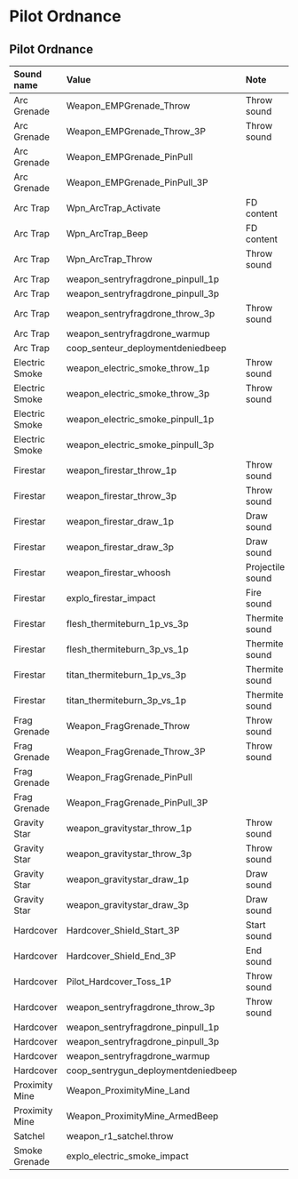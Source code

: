 # Pilot Ordnance

## Pilot Ordnance

| Sound name | Value | Note |
| :--- | :--- | :--- |
| Arc Grenade | Weapon\_EMPGrenade\_Throw | Throw sound |
| Arc Grenade | Weapon\_EMPGrenade\_Throw\_3P | Throw sound |
| Arc Grenade | Weapon\_EMPGrenade\_PinPull |  |
| Arc Grenade | Weapon\_EMPGrenade\_PinPull\_3P |  |
| Arc Trap | Wpn\_ArcTrap\_Activate | FD content |
| Arc Trap | Wpn\_ArcTrap\_Beep | FD content |
| Arc Trap | Wpn\_ArcTrap\_Throw | Throw sound |
| Arc Trap | weapon\_sentryfragdrone\_pinpull\_1p |  |
| Arc Trap | weapon\_sentryfragdrone\_pinpull\_3p |  |
| Arc Trap | weapon\_sentryfragdrone\_throw\_3p | Throw sound |
| Arc Trap | weapon\_sentryfragdrone\_warmup |  |
| Arc Trap | coop\_senteur\_deploymentdeniedbeep |  |
| Electric Smoke | weapon\_electric\_smoke\_throw\_1p | Throw sound |
| Electric Smoke | weapon\_electric\_smoke\_throw\_3p | Throw sound |
| Electric Smoke | weapon\_electric\_smoke\_pinpull\_1p |  |
| Electric Smoke | weapon\_electric\_smoke\_pinpull\_3p |  |
| Firestar | weapon\_firestar\_throw\_1p | Throw sound |
| Firestar | weapon\_firestar\_throw\_3p | Throw sound |
| Firestar | weapon\_firestar\_draw\_1p | Draw sound |
| Firestar | weapon\_firestar\_draw\_3p | Draw sound |
| Firestar | weapon\_firestar\_whoosh | Projectile sound |
| Firestar | explo\_firestar\_impact | Fire sound |
| Firestar | flesh\_thermiteburn\_1p\_vs\_3p | Thermite sound |
| Firestar | flesh\_thermiteburn\_3p\_vs\_1p | Thermite sound |
| Firestar | titan\_thermiteburn\_1p\_vs\_3p | Thermite sound |
| Firestar | titan\_thermiteburn\_3p\_vs\_1p | Thermite sound |
| Frag Grenade | Weapon\_FragGrenade\_Throw | Throw sound |
| Frag Grenade | Weapon\_FragGrenade\_Throw\_3P | Throw sound |
| Frag Grenade | Weapon\_FragGrenade\_PinPull |  |
| Frag Grenade | Weapon\_FragGrenade\_PinPull\_3P |  |
| Gravity Star | weapon\_gravitystar\_throw\_1p | Throw sound |
| Gravity Star | weapon\_gravitystar\_throw\_3p | Throw sound |
| Gravity Star | weapon\_gravitystar\_draw\_1p | Draw sound |
| Gravity Star | weapon\_gravitystar\_draw\_3p | Draw sound |
| Hardcover | Hardcover\_Shield\_Start\_3P | Start sound |
| Hardcover | Hardcover\_Shield\_End\_3P | End sound |
| Hardcover | Pilot\_Hardcover\_Toss\_1P | Throw sound |
| Hardcover | weapon\_sentryfragdrone\_throw\_3p | Throw sound |
| Hardcover | weapon\_sentryfragdrone\_pinpull\_1p |  |
| Hardcover | weapon\_sentryfragdrone\_pinpull\_3p |  |
| Hardcover | weapon\_sentryfragdrone\_warmup |  |
| Hardcover | coop\_sentrygun\_deploymentdeniedbeep |  |
| Proximity Mine | Weapon\_ProximityMine\_Land |  |
| Proximity Mine | Weapon\_ProximityMine\_ArmedBeep |  |
| Satchel | weapon\_r1\_satchel.throw |  |
| Smoke Grenade | explo\_electric\_smoke\_impact |  |

